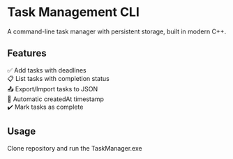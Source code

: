 # Task Management CLI
A command-line task manager with persistent storage, built in modern C++.

## Features

✅ Add tasks with deadlines  
📋 List tasks with completion status  
📤 Export/Import tasks to JSON  
📅 Automatic createdAt timestamp  
✔️ Mark tasks as complete  

## Usage

Clone repository and run the TaskManager.exe
